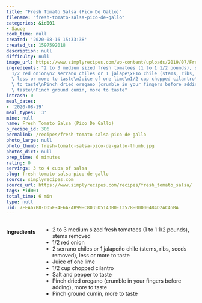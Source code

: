 ```yaml
---
title: "Fresh Tomato Salsa (Pico De Gallo)"
filename: "fresh-tomato-salsa-pico-de-gallo"
categories: &id001
- Sauce
cook_time: null
created: '2020-08-16 15:33:38'
created_ts: 1597592018
description: null
difficulty: null
image_url: https://www.simplyrecipes.com/wp-content/uploads/2019/07/Fresh-Tomato-Salsa-LEAD-1b-600x840.jpg
ingredients: "2 to 3 medium sized fresh tomatoes (1 to 1 1/2 pounds), stems removed\n\
  1/2 red onion\n2 serrano chiles or 1 jalape\xF1o chile (stems, ribs, seeds removed),\
  \ less or more to taste\nJuice of one lime\n1/2 cup chopped cilantro\nSalt and pepper\
  \ to taste\nPinch dried oregano (crumble in your fingers before adding), more to\
  \ taste\nPinch ground cumin, more to taste"
intrash: 0
meal_dates:
- '2020-08-19'
meal_types: '3'
mine: null
name: Fresh Tomato Salsa (Pico De Gallo)
p_recipe_id: 306
permalink: /recipes/fresh-tomato-salsa-pico-de-gallo
photo_large: null
photo_thumb: fresh-tomato-salsa-pico-de-gallo-thumb.jpg
photos_dict: null
prep_time: 6 minutes
rating: 0
servings: 3 to 4 cups of salsa
slug: fresh-tomato-salsa-pico-de-gallo
source: simplyrecipes.com
source_url: https://www.simplyrecipes.com/recipes/fresh_tomato_salsa/
tags: *id001
total_time: 6 min
type: null
uid: 7FEA67B8-DD5F-4E6A-AB99-C8035D5143B0-13578-00000484D2AC46BA
---
```

<div class="large-8 medium-7 columns" id="writeup">	</div><!-- #writeup -->
</div><!-- #row-one -->
<div class="row" id="row-two">	<div class="medium-4 small-5 columns" id="ingredients"><h4>Ingredients</h4><div class="box box-ingredients content"><ul>
<li>2 to 3 medium sized fresh tomatoes (1 to 1 1/2 pounds), stems removed</li>
<li>1/2 red onion</li>
<li>2 serrano chiles or 1 jalapeño chile (stems, ribs, seeds removed), less or more to taste</li>
<li>Juice of one lime</li>
<li>1/2 cup chopped cilantro</li>
<li>Salt and pepper to taste</li>
<li>Pinch dried oregano (crumble in your fingers before adding), more to taste</li>
<li>Pinch ground cumin, more to taste</li>
</ul>
</div>	</div>	<div class="medium-6 small-7 columns" id="directions">	</div>